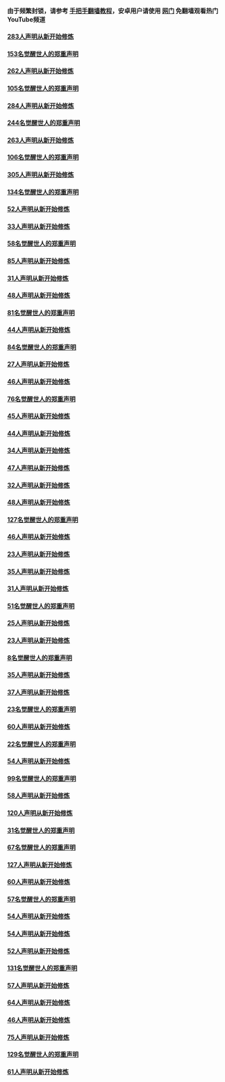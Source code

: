 #### 由于频繁封锁，请参考 [手把手翻墙教程](https://github.com/gfw-breaker/guides/wiki/)，安卓用户请使用 [网门](https://github.com/gfw-breaker/nogfw/blob/master/dl.md?t=04171001) 免翻墙观看热门YouTube频道 

#### [283人声明从新开始修炼](../pages/91/423296.md?t=04171001) 

#### [153名觉醒世人的郑重声明](../pages/91/423295.md?t=04171001) 

#### [262人声明从新开始修炼](../pages/91/423004.md?t=04171001) 

#### [105名觉醒世人的郑重声明](../pages/91/423003.md?t=04171001) 

#### [284人声明从新开始修炼](../pages/91/422707.md?t=04171001) 

#### [244名觉醒世人的郑重声明](../pages/91/422706.md?t=04171001) 

#### [263人声明从新开始修炼](../pages/91/422553.md?t=04171001) 

#### [106名觉醒世人的郑重声明](../pages/91/422552.md?t=04171001) 

#### [305人声明从新开始修炼](../pages/91/422153.md?t=04171001) 

#### [134名觉醒世人的郑重声明](../pages/91/422152.md?t=04171001) 

#### [52人声明从新开始修炼](../pages/91/421846.md?t=04171001) 

#### [33人声明从新开始修炼](../pages/91/421804.md?t=04171001) 

#### [58名觉醒世人的郑重声明](../pages/91/421845.md?t=04171001) 

#### [85人声明从新开始修炼](../pages/91/421769.md?t=04171001) 

#### [31人声明从新开始修炼](../pages/91/421763.md?t=04171001) 

#### [48人声明从新开始修炼](../pages/91/421605.md?t=04171001) 

#### [81名觉醒世人的郑重声明](../pages/91/421656.md?t=04171001) 

#### [44人声明从新开始修炼](../pages/91/421544.md?t=04171001) 

#### [84名觉醒世人的郑重声明](../pages/91/421543.md?t=04171001) 

#### [27人声明从新开始修炼](../pages/91/421465.md?t=04171001) 

#### [46人声明从新开始修炼](../pages/91/421454.md?t=04171001) 

#### [76名觉醒世人的郑重声明](../pages/91/421453.md?t=04171001) 

#### [45人声明从新开始修炼](../pages/91/421452.md?t=04171001) 

#### [44人声明从新开始修炼](../pages/91/421422.md?t=04171001) 

#### [34人声明从新开始修炼](../pages/91/421322.md?t=04171001) 

#### [47人声明从新开始修炼](../pages/91/421264.md?t=04171001) 

#### [32人声明从新开始修炼](../pages/91/421225.md?t=04171001) 

#### [48人声明从新开始修炼](../pages/91/421202.md?t=04171001) 

#### [127名觉醒世人的郑重声明](../pages/91/421224.md?t=04171001) 

#### [46人声明从新开始修炼](../pages/91/421203.md?t=04171001) 

#### [23人声明从新开始修炼](../pages/91/421138.md?t=04171001) 

#### [35人声明从新开始修炼](../pages/91/421122.md?t=04171001) 

#### [31人声明从新开始修炼](../pages/91/421081.md?t=04171001) 

#### [51名觉醒世人的郑重声明](../pages/91/421080.md?t=04171001) 

#### [25人声明从新开始修炼](../pages/91/421020.md?t=04171001) 

#### [23人声明从新开始修炼](../pages/91/420884.md?t=04171001) 

#### [8名觉醒世人的郑重声明](../pages/91/420883.md?t=04171001) 

#### [35人声明从新开始修炼](../pages/91/420809.md?t=04171001) 

#### [37人声明从新开始修炼](../pages/91/420766.md?t=04171001) 

#### [23名觉醒世人的郑重声明](../pages/91/420765.md?t=04171001) 

#### [60人声明从新开始修炼](../pages/91/420727.md?t=04171001) 

#### [22名觉醒世人的郑重声明](../pages/91/420726.md?t=04171001) 

#### [54人声明从新开始修炼](../pages/91/420529.md?t=04171001) 

#### [99名觉醒世人的郑重声明](../pages/91/420528.md?t=04171001) 

#### [58人声明从新开始修炼](../pages/91/420198.md?t=04171001) 

#### [120人声明从新开始修炼](../pages/91/420141.md?t=04171001) 

#### [31名觉醒世人的郑重声明](../pages/91/420197.md?t=04171001) 

#### [67名觉醒世人的郑重声明](../pages/91/420140.md?t=04171001) 

#### [127人声明从新开始修炼](../pages/91/420082.md?t=04171001) 

#### [60人声明从新开始修炼](../pages/91/420081.md?t=04171001) 

#### [57名觉醒世人的郑重声明](../pages/91/420080.md?t=04171001) 

#### [54人声明从新开始修炼](../pages/91/419533.md?t=04171001) 

#### [54人声明从新开始修炼](../pages/91/419532.md?t=04171001) 

#### [52人声明从新开始修炼](../pages/91/419531.md?t=04171001) 

#### [131名觉醒世人的郑重声明](../pages/91/419530.md?t=04171001) 

#### [57人声明从新开始修炼](../pages/91/419430.md?t=04171001) 

#### [64人声明从新开始修炼](../pages/91/419429.md?t=04171001) 

#### [46人声明从新开始修炼](../pages/91/419428.md?t=04171001) 

#### [75人声明从新开始修炼](../pages/91/419427.md?t=04171001) 

#### [129名觉醒世人的郑重声明](../pages/91/419426.md?t=04171001) 

#### [61人声明从新开始修炼](../pages/91/419198.md?t=04171001) 

